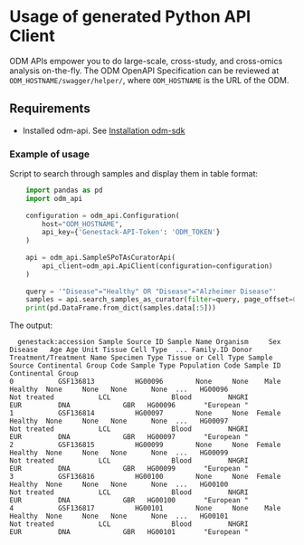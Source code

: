 # Usage of generated Python API Client

ODM APIs empower you to do large-scale, cross-study, and cross-omics analysis on-the-fly.
The ODM OpenAPI Specification can be reviewed at `ODM_HOSTNAME/swagger/helper/`,
where `ODM_HOSTNAME` is the URL of the ODM.

## Requirements

- Installed odm-api. See [Installation odm-sdk](./installation.md)

### Example of usage

Script to search through samples and display them in table format:

```python
    import pandas as pd
    import odm_api
    
    configuration = odm_api.Configuration(
        host="ODM_HOSTNAME",
        api_key={'Genestack-API-Token': 'ODM_TOKEN'}
    )
    
    api = odm_api.SampleSPoTAsCuratorApi(
        api_client=odm_api.ApiClient(configuration=configuration)
    )
    
    query = '"Disease"="Healthy" OR "Disease"="Alzheimer Disease"'
    samples = api.search_samples_as_curator(filter=query, page_offset=0)
    print(pd.DataFrame.from_dict(samples.data[:5]))
```

The output:

```text
  genestack:accession Sample Source ID Sample Name Organism     Sex  Disease   Age Age Unit Tissue Cell Type  ... Family.ID Donor Treatment/Treatment Name Specimen Type Tissue or Cell Type Sample Source Continental Group Code Sample Type Population Code Sample ID Continental Group
0           GSF136813          HG00096        None     None    Male  Healthy  None     None   None      None  ...   HG00096                    Not treated           LCL               Blood         NHGRI                    EUR         DNA             GBR   HG00096       "European "
1           GSF136814          HG00097        None     None  Female  Healthy  None     None   None      None  ...   HG00097                    Not treated           LCL               Blood         NHGRI                    EUR         DNA             GBR   HG00097       "European "
2           GSF136815          HG00099        None     None  Female  Healthy  None     None   None      None  ...   HG00099                    Not treated           LCL               Blood         NHGRI                    EUR         DNA             GBR   HG00099       "European "
3           GSF136816          HG00100        None     None  Female  Healthy  None     None   None      None  ...   HG00100                    Not treated           LCL               Blood         NHGRI                    EUR         DNA             GBR   HG00100       "European "
4           GSF136817          HG00101        None     None    Male  Healthy  None     None   None      None  ...   HG00101                    Not treated           LCL               Blood         NHGRI                    EUR         DNA             GBR   HG00101       "European "
```
